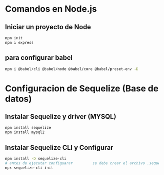 # Comandos en Node.js
## Iniciar un proyecto de Node
```bash
npm init
npm i express
```
## para configurar babel
```bash
npm i @babel/cli @babel/node @babel/core @babel/preset-env -D
```
# Configuracion de Sequelize (Base de datos)
## Instalar Sequelize y driver (MYSQL)
```bash
npm install sequelize
npm install mysql2
```
## Instalar Sequelize CLI y Configurar
```bash
npm install -D sequelize-cli
# antes de ejecutar configuarar         se debe crear el archivo .sequelizerc y ahi colocar los parametros de creacion
npx sequelize-cli init
```

